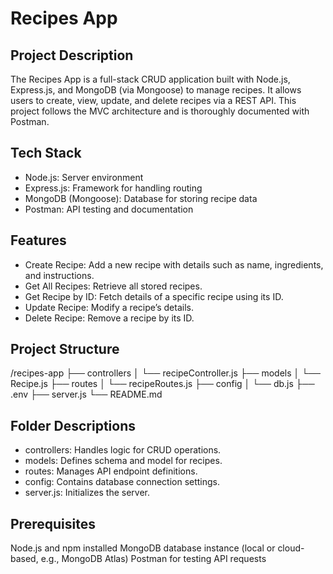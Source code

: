 # Recipes App

## Project Description
The Recipes App is a full-stack CRUD application built with Node.js, Express.js, and MongoDB (via Mongoose) to manage recipes. It allows users to create, view, update, and delete recipes via a REST API. This project follows the MVC architecture and is thoroughly documented with Postman.

## Tech Stack
- Node.js: Server environment
- Express.js: Framework for handling routing
- MongoDB (Mongoose): Database for storing recipe data
- Postman: API testing and documentation
## Features
- Create Recipe: Add a new recipe with details such as name, ingredients, and instructions.
- Get All Recipes: Retrieve all stored recipes.
- Get Recipe by ID: Fetch details of a specific recipe using its ID.
- Update Recipe: Modify a recipe’s details.
- Delete Recipe: Remove a recipe by its ID.
## Project Structure

/recipes-app
├── controllers
│   └── recipeController.js
├── models
│   └── Recipe.js
├── routes
│   └── recipeRoutes.js
├── config
│   └── db.js
├── .env
├── server.js
└── README.md
## Folder Descriptions
- controllers: Handles logic for CRUD operations.
- models: Defines schema and model for recipes.
- routes: Manages API endpoint definitions.
- config: Contains database connection settings.
- server.js: Initializes the server.

## Prerequisites
Node.js and npm installed
MongoDB database instance (local or cloud-based, e.g., MongoDB Atlas)
Postman for testing API requests